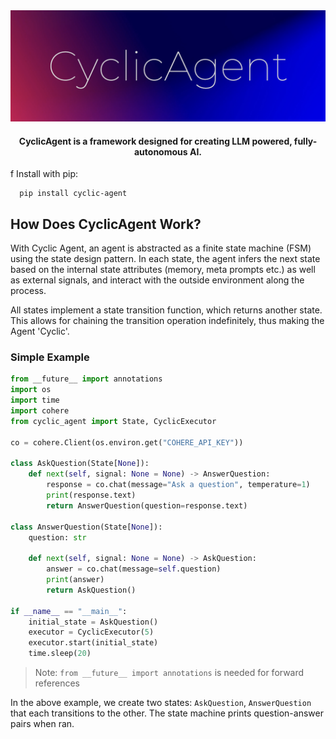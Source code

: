 <div align= "center">
    <img src="./logo.png">
    <h4>CyclicAgent is a framework designed for creating  LLM powered, fully-autonomous AI.
</h4>
</div>


f
Install with pip:
```shell
  pip install cyclic-agent
```
## How Does CyclicAgent Work?
With Cyclic Agent, an agent is abstracted as a finite state machine (FSM) using the state design pattern. In each state, the agent infers the next state based on the internal state attributes (memory, meta prompts etc.) as well as external signals, and interact with the outside environment along the process. 

All states implement a state transition function, which returns another state. This allows for chaining the transition operation indefinitely, thus making the Agent 'Cyclic'.

### Simple Example
```python
from __future__ import annotations
import os
import time
import cohere
from cyclic_agent import State, CyclicExecutor

co = cohere.Client(os.environ.get("COHERE_API_KEY"))

class AskQuestion(State[None]):
    def next(self, signal: None = None) -> AnswerQuestion:
        response = co.chat(message="Ask a question", temperature=1)
        print(response.text)
        return AnswerQuestion(question=response.text)

class AnswerQuestion(State[None]):
    question: str

    def next(self, signal: None = None) -> AskQuestion:
        answer = co.chat(message=self.question)
        print(answer)
        return AskQuestion()

if __name__ == "__main__":
    initial_state = AskQuestion()
    executor = CyclicExecutor(5)
    executor.start(initial_state)
    time.sleep(20)
```
> Note: `from __future__ import annotations` is needed for forward references

In the above example, we create two states: `AskQuestion`, `AnswerQuestion` that each transitions to the other. The state machine prints question-answer pairs when ran.